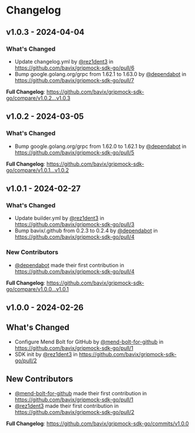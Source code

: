 # Changelog

## v1.0.3 - 2024-04-04

### What's Changed

* Update changelog.yml by [@rez1dent3](https://github.com/rez1dent3) in https://github.com/bavix/gripmock-sdk-go/pull/6
* Bump google.golang.org/grpc from 1.62.1 to 1.63.0 by [@dependabot](https://github.com/dependabot) in https://github.com/bavix/gripmock-sdk-go/pull/7

**Full Changelog**: https://github.com/bavix/gripmock-sdk-go/compare/v1.0.2...v1.0.3

## v1.0.2 - 2024-03-05

### What's Changed

* Bump google.golang.org/grpc from 1.62.0 to 1.62.1 by [@dependabot](https://github.com/dependabot) in https://github.com/bavix/gripmock-sdk-go/pull/5

**Full Changelog**: https://github.com/bavix/gripmock-sdk-go/compare/v1.0.1...v1.0.2

## v1.0.1 - 2024-02-27

### What's Changed

* Update builder.yml by [@rez1dent3](https://github.com/rez1dent3) in https://github.com/bavix/gripmock-sdk-go/pull/3
* Bump bavix/.github from 0.2.3 to 0.2.4 by [@dependabot](https://github.com/dependabot) in https://github.com/bavix/gripmock-sdk-go/pull/4

### New Contributors

* [@dependabot](https://github.com/dependabot) made their first contribution in https://github.com/bavix/gripmock-sdk-go/pull/4

**Full Changelog**: https://github.com/bavix/gripmock-sdk-go/compare/v1.0.0...v1.0.1

## v1.0.0 - 2024-02-26

## What's Changed

* Configure Mend Bolt for GitHub by [@mend-bolt-for-github](https://github.com/mend-bolt-for-github) in https://github.com/bavix/gripmock-sdk-go/pull/1
* SDK init by [@rez1dent3](https://github.com/rez1dent3) in https://github.com/bavix/gripmock-sdk-go/pull/2

## New Contributors

* [@mend-bolt-for-github](https://github.com/mend-bolt-for-github) made their first contribution in https://github.com/bavix/gripmock-sdk-go/pull/1
* [@rez1dent3](https://github.com/rez1dent3) made their first contribution in https://github.com/bavix/gripmock-sdk-go/pull/2

**Full Changelog**: https://github.com/bavix/gripmock-sdk-go/commits/v1.0.0
